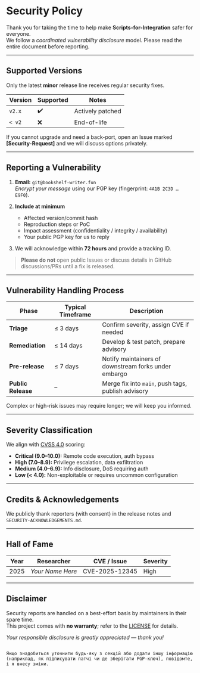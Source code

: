 # Security Policy

Thank you for taking the time to help make **Scripts-for-Integration** safer for everyone.  
We follow a *coordinated vulnerability disclosure* model. Please read the entire document before reporting.

---

## Supported Versions

Only the latest **minor** release line receives regular security fixes.

| Version | Supported | Notes              |
|---------|-----------|--------------------|
| `v2.x`  | ✔️        | Actively patched   |
| `< v2`  | ❌        | End-of-life        |

If you cannot upgrade and need a back-port, open an Issue marked **[Security-Request]** and we will discuss options privately.

---

## Reporting a Vulnerability

1. **Email:** `git@bookshelf-writer.fun`  
   *Encrypt your message* using our PGP key (fingerprint: `4A1B 2C3D … E9F0`).

2. **Include at minimum**
   - Affected version/commit hash  
   - Reproduction steps or PoC  
   - Impact assessment (confidentiality / integrity / availability)  
   - Your public PGP key for us to reply

3. We will acknowledge within **72 hours** and provide a tracking ID.

> **Please do not** open public Issues or discuss details in GitHub discussions/PRs until a fix is released.

---

## Vulnerability Handling Process

| Phase | Typical Timeframe | Description |
|-------|------------------|-------------|
| **Triage**      | ≤ 3 days   | Confirm severity, assign CVE if needed |
| **Remediation** | ≤ 14 days  | Develop & test patch, prepare advisory |
| **Pre-release** | ≤ 7 days   | Notify maintainers of downstream forks under embargo |
| **Public Release** | – | Merge fix into `main`, push tags, publish advisory |

Complex or high-risk issues may require longer; we will keep you informed.

---

## Severity Classification

We align with [CVSS 4.0](https://www.first.org/cvss/) scoring:

* **Critical (9.0–10.0):** Remote code execution, auth bypass  
* **High (7.0–8.9):** Privilege escalation, data exfiltration  
* **Medium (4.0–6.9):** Info disclosure, DoS requiring auth  
* **Low (< 4.0):** Non-exploitable or requires uncommon configuration

---

## Credits & Acknowledgements

We publicly thank reporters (with consent) in the release notes and `SECURITY-ACKNOWLEDGEMENTS.md`.

---

## Hall of Fame

| Year | Researcher | CVE / Issue | Severity |
|------|------------|-------------|----------|
| 2025 | *Your Name Here* | CVE-2025-12345 | High |

---

## Disclaimer

Security reports are handled on a best-effort basis by maintainers in their spare time.  
This project comes with **no warranty**; refer to the [LICENSE](./LICENSE) for details.

*Your responsible disclosure is greatly appreciated — thank you!*  
```

Якщо знадобиться уточнити будь-яку з секцій або додати іншу інформацію (наприклад, як підписувати патчі чи де зберігати PGP-ключ), повідомте, і я внесу зміни.
